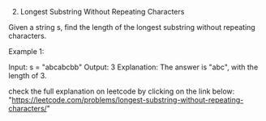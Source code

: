 2. Longest Substring Without Repeating Characters

Given a string s, find the length of the longest substring without repeating characters.

Example 1:

Input: s = "abcabcbb"
Output: 3
Explanation: The answer is "abc", with the length of 3.

check the full explanation on leetcode by clicking on the link below:
"https://leetcode.com/problems/longest-substring-without-repeating-characters/"
